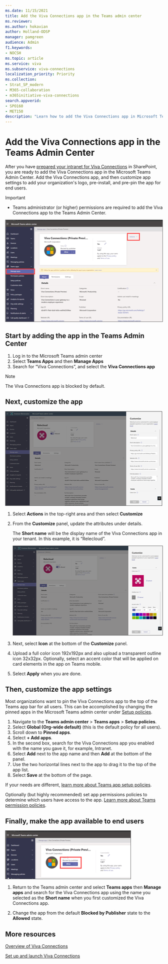 ```yaml
---
ms.date: 11/15/2021
title: Add the Viva Connections app in the Teams admin center
ms.reviewer: 
ms.author: hokavian
author: Holland-ODSP
manager: pamgreen
audience: Admin
f1.keywords:
- NOCSH
ms.topic: article
ms.service: viva
ms.subservice: viva-connections
localization_priority: Priority
ms.collection:  
- Strat_SP_modern
- M365-collaboration
- m365initiative-viva-connections  
search.appverid:
- SPO160
- MET150
description: "Learn how to add the Viva Connections app in Microsoft Teams"
---
```


# Add the Viva Connections app in the Teams Admin Center

After you have [prepared your intranet for Viva Connections](guide-to-setting-up-viva-connections.md) in SharePoint, you are ready to add the Viva Connections app in the Microsoft Teams Admin Center. Add the Viva Connections app, and then customize app settings to add your organization's logo, pre-install, and pre-pin the app for end users. 

> [!IMPORTANT] 
> - Teams administrator (or higher) permissions are required to add the Viva Connections app to the Teams Admin Center.


![Image of Viva Connections app in the Teams admin center.](../media/connections/viva-teams-add-app.png)


## Start by adding the app in the Teams Admin Center

1.	Log in to the Microsoft Teams admin center
2.	Select **Teams Apps** and then **Manage Apps**
3.	Search for “Viva Connections”, and select the **Viva Connections app**

> [!NOTE]
> The Viva Connections app is blocked by default.


## Next, customize the app

![Image of the app customization panel.](../media/connections/viva-app-customize.png)

1. Select **Actions** in the top-right area and then select **Customize**

2. From the **Customize** panel, update the attributes under details. 

   The **Short name** will be the display name of the Viva Connections app in your tenant.  In this example, it is “Relecloud”. 

   ![Image of the app customization panel for the app logo.](../media/connections/viva-app-customize-logo.png)

3. Next, select **Icon** at the bottom of the **Customize** panel.

4.  Upload a full color icon 192x192px and also upload a transparent outline icon 32x32px. Optionally, select an accent color that will be applied on card elements in the app on Teams mobile.
 
5. Select **Apply** when you are done.



## Then, customize the app settings

Most organizations want to pin the Viva Connections app to the top of the Teams app bar for all users. This can be accomplished by changing the pinned apps in the Microsoft Teams admin center under [Setup policies](/MicrosoftTeams/teams-app-setup-policies).

1. Navigate to the **Teams admin center** > **Teams apps** > **Setup policies**.
2. Select **Global (Org-wide default)** (this is the default policy for all users).
3. Scroll down to **Pinned apps**.
4. Select **+ Add apps**.
5. In the second box, search for the Viva Connections app you enabled with the name you gave it, for example, Intranet.
6. Select **Add** next to the app name and then **Add** at the bottom of the panel.
7. Use the two horizontal lines next to the app to drag it to the top of the app list.
8. Select **Save** at the bottom of the page.

If your needs are different, [learn more about Teams app setup policies](/MicrosoftTeams/teams-app-setup-policies).

Optionally (but highly recommended) set app permissions policies to determine which users have access to the app. [Learn more about Teams permission policies](/microsoftteams/teams-app-permission-policies).

## Finally, make the app available to end users

![Image of the app panel.](../media/connections/viva-allow-app.png)

1. Return to the Teams admin center and select **Teams apps** then **Manage apps** and search for the Viva Connections app using the name you selected as the **Short name** when you first customized the Viva Connections app.

2. Change the app from the default **Blocked by Publisher** state to the **Allowed** state.




## More resources

[Overview of Viva Connections](viva-connections-overview.md)
<br>

[Set up and launch Viva Connections](guide-to-setting-up-viva-connections.md)

